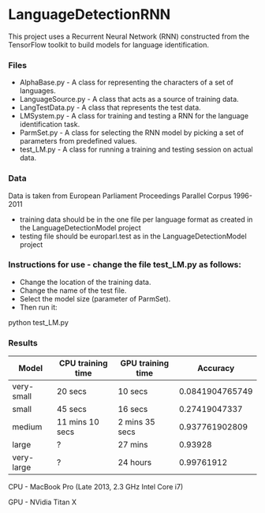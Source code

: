 # LanguageDetectionRNN
This project uses a Recurrent Neural Network (RNN) constructed from the TensorFlow toolkit to build models for language identification.
### Files
* AlphaBase.py - A class for representing the characters of a set of languages.
* LanguageSource.py - A class that acts as a source of training data.
* LangTestData.py - A class that represents the test data.
* LMSystem.py - A class for training and testing a RNN for the language identification task.
* ParmSet.py - A class for selecting the RNN model by picking a set of parameters from predefined values.
* test_LM.py - A class for running a training and testing session on actual data.

### Data
Data is taken from European Parliament Proceedings Parallel Corpus 1996-2011

* training data should be in the one file per language format as created in the LanguageDetectionModel project
* testing file should be europarl.test as in the LanguageDetectionModel project

### Instructions for use - change the file test_LM.py as follows:
* Change the location of the training data. 
* Change the name of the test file. 
* Select the model size (parameter of ParmSet).
* Then run it: 

python test_LM.py

### Results
Model | CPU training time | GPU training time | Accuracy
------|-------------------|-------------------|-----------
very-small | 20 secs | 10 secs | 0.0841904765749
small | 45 secs | 16 secs | 0.27419047337
medium | 11 mins 10 secs | 2 mins 35 secs | 0.937761902809
large | ? | 27 mins | 0.93928
very-large | ? | 24 hours | 0.99761912

CPU - MacBook Pro (Late 2013, 2.3 GHz Intel Core i7)

GPU - NVidia Titan X
